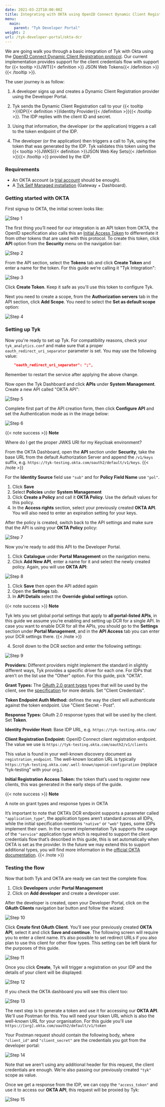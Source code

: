 ```yaml
---
date: 2021-03-22T10:00:00Z
title: Integrating with OKTA using OpenID Connect Dynamic Client Registration
menu:
  main:
    parent: "Tyk Developer Portal"
weight: 2 
url: /tyk-developer-portal/okta-dcr
---
```



We are going walk you through a basic integration of Tyk with Okta using the [OpenID Connect Dynamic Client Registration protocol](https://tools.ietf.org/html/rfc7591). Our current implementation provides support for the client credentials flow with support for {{< tooltip >}}JWT{{< definition >}} JSON Web Tokens{{< /definition >}}{{< /tooltip >}}. 

The user journey is as follow:

1. A developer signs up and creates a Dynamic Client Registration provider using the Developer Portal.

2. Tyk sends the Dynamic Client Registration call to your {{< tooltip >}}IDP{{< definition >}}Identity Provider{{< /definition >}}{{< /tooltip >}}. The IDP replies with the client ID and secret.

3. Using that information, the developer (or the application) triggers a call to the token endpoint of the IDP.

4. The developer (or the application) then triggers a call to Tyk, using the token that was generated by the IDP. Tyk validates this token using the {{< tooltip >}}JWKS{{< definition >}}JSON Web Key Sets{{< /definition >}}{{< /tooltip >}} provided by the IDP.

### Requirements

- An OKTA account (a [trial account](https://www.okta.com/free-trial/) should be enough).
- A [Tyk Self Managed installation](/docs/tyk-on-premises/) (Gateway + Dashboard).

### Getting started with OKTA

First signup to OKTA, the initial screen looks like:

![Step 1](/docs/img/dcr/okta/step_1.png)

The first thing you’ll need for our integration is an API token from OKTA, the OpenID specification also calls this an [Initial Access Token](https://openid.net/specs/openid-connect-registration-1_0.html#Terminology) to differentiate it from other tokens that are used with this protocol. To create this token, click  **API** option from the **Security** menu on the navigation bar:

![Step 2](/docs/img/dcr/okta/step_2.png)

From the API section, select the **Tokens** tab and click **Create Token** and enter a name for the token. For this guide we’re calling it "Tyk Integration":

![Step 3](/docs/img/dcr/okta/step_3.png)

Click **Create Token**. Keep it safe as you'll use this token to configure Tyk.

Next you need to create a scope, from the **Authorization servers** tab in the API section, click **Add Scope**. You need to select the **Set as default scope** option:

![Step 4](/docs/img/dcr/okta/step_4.png)

### Setting up Tyk

Now you're ready to set up Tyk. For compatibility reasons, check your `tyk_analytics.conf` and make sure that a proper `oauth_redirect_uri_separator` parameter is set. You may use the following value:

```json
    "oauth_redirect_uri_separator": ";",
```

Remember to restart the service after applying the above change.

Now open the Tyk Dashboard and click **APIs** under **System Management**. Create a new API called "OKTA API":

![Step 5](/docs/img/dcr/okta/step_5.png)

Complete first part of the API creation form, then click **Configure API** and set the Authentication mode as in the image below:

![Step 6](/docs/img/dcr/okta/step_6.png)

{{< note success >}}
**Note**  

Where do I get the proper JWKS URI for my Keycloak environment?

From the OKTA Dashboard, open the **API** section under **Security**, take the base URL from the default Authorization Server and append the `/v1/keys` suffix, e.g. `https://tyk-testing.okta.com/oauth2/default/v1/keys`.
{{< /note >}}

For the **Identity Source** field use `"sub"` and for **Policy Field Name** use `"pol"`.

1. Click **Save** 
2. Select **Policies** under **System Management**
3. Click **Create a Policy** and call it **OKTA Policy**. Use the default values for this policy.
4. In the **Access rights** section, select your previously created **OKTA API**. You will also need to enter an expiration setting for your keys.

After the policy is created, switch back to the API settings and make sure that the API is using your **OKTA Policy** policy:

![Step 7](/docs/img/dcr/okta/step_7.png)

Now you're ready to add this API to the Developer Portal. 
1. Click **Catalogue** under **Portal Management** on the navigation menu. 
2. Click **Add New API**, enter a name for it and select the newly created policy. Again, you will use **OKTA API**:

![Step 8](/docs/img/dcr/okta/step_8.png)

1. Click **Save** then open the API added again
2. Open the **Settings** tab. 
3. In **API Details** select the **Override global settings** option.

{{< note success >}}
**Note**  

Tyk lets you set global portal settings that apply to **all portal-listed APIs**, in this guide we assume you’re enabling and setting up DCR for a single API. In case you want to enable DCR for all the APIs, you should go to the **Settings** section under **Portal Management**, and in the **API Access** tab you can enter your DCR settings there.
{{< /note >}}

4. Scroll down to the DCR section and enter the following settings:

![Step 9](/docs/img/dcr/okta/step_9.png)

**Providers:** Different providers might implement the standard in slightly different ways, Tyk provides a specific driver for each one. For IDPs that aren’t on the list use the "Other" option. For this guide, pick "OKTA".

**Grant Types:** The [OAuth 2.0 grant types](/docs/basic-config-and-security/security/authentication-authorization/oauth-2-0/#option-2---use-the-tyk-oauth-flow) types that will be used by the client, see the [specification](https://openid.net/specs/openid-connect-registration-1_0.html#rfc.section.2) for more details. Set "Client Credentials".

**Token Endpoint Auth Method:** defines the way the client will authenticate against the token endpoint. Use "Client Secret - Post".

**Response Types:** OAuth 2.0 response types that will be used by the client. Set **Token**.

**Identity Provider Host:** Base IDP URL, e.g. `https://tyk-testing.okta.com/`

**Client Registration Endpoint:** OpenID Connect client registration endpoint. The value we use is `https://tyk-testing.okta.com/oauth2/v1/clients`

This value is found in your well-known discovery document as `registration_endpoint`. The well-known location URL is typically `https://tyk-testing.okta.com/.well-known/openid-configuration` (replace "tyk-testing" with your org.).

**Initial Registration Access Token:** the token that’s used to register new clients, this was generated in the early steps of the guide.

{{< note success >}}
**Note**  

A note on grant types and response types in OKTA

It’s important to note that OKTA’s DCR endpoint supports a parameter called `"application_type"`, the application types aren’t standard across all IDPs, while the initial specification mentions `"native"` or `"web"` types, some IDPs implement their own. In the current implementation Tyk supports the usage of the `"service"` application type which is required to support the client credentials flow that’s described in this guide, this is set automatically when OKTA is set as the provider. In the future we may extend this to support additional types, you will find more information in the [official OKTA documentation](https://developer.okta.com/docs/reference/api/oauth-clients/#client-application-properties).
{{< /note >}}

### Testing the flow

Now that both Tyk and OKTA are ready we can test the complete flow.

1. Click **Developers** under **Portal Management**
2. Click on **Add developer** and create a developer user.

After the developer is created, open your Developer Portal, click on the **OAuth Clients** navigation bar button and follow the wizard:

![Step 10](/docs/img/dcr/okta/step_10.png)

Click **Create first OAuth Client**. You’ll see your previously created **OKTA API**, select it and click **Save and continue**. The following screen will require you to enter a client name. It’s also possible to set redirect URLs if you also plan to use this client for other flow types. This setting can be left blank for the purposes of this guide.

![Step 11](/docs/img/dcr/okta/step_11.png)

Once you click **Create**, Tyk will trigger a registration on your IDP and the details of your client will be displayed:

![Step 12](/docs/img/dcr/okta/step_12.png)

If you check the OKTA dashboard you will see this client too:

![Step 13](/docs/img/dcr/okta/step_13.png)

The next step is to generate a token and use it for accessing our **OKTA API**. We'll use Postman for this. You will need your token URL which is also the well-known URL for your organisation.
For this guide you'll use `https://[org].okta.com/oauth2/default/v1/token`

Your Postman request should contain the following body, where `"client_id"` and `"client_secret"` are the credentials you got from the developer portal:

![Step 14](/docs/img/dcr/okta/step_14.png)

Note that we aren’t using any additional header for this request, the client credentials are enough. We’re also passing our previously created `"tyk"` scope as value.

Once we get a response from the IDP, we can copy the `"access_token"` and use it to access our **OKTA API**, this request will be proxied by Tyk:

![Step 15](/docs/img/dcr/okta/step_15.png)
